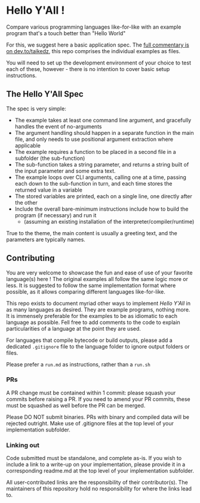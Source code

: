 # Hello Y'All !

Compare various programming languages like-for-like with an example program that's a touch better than "Hello World"

For this, we suggest here a basic application spec. The [full commentary is on dev.to/taikedz][devto], this repo comprises the individual examples as files.

You will need to set up the development environment of your choice to test each of these, however - there is no intention to cover basic setup instructions.

[devto]: https://dev.to/taikedz/polydev-a-better-hello-world-for-polyglot-devs-37p2

## The Hello Y'All Spec

The spec is very simple:

* The example takes at least one command line argument, and gracefully handles the event of no-arguments
* The argument handling should happen in a separate function in the main file, and only needs to use positional argument extraction where applicable
* The example requires a function to be placed in a second file in a subfolder (the sub-function)
* The sub-function takes a string parameter, and returns a string built of the input parameter and some extra text.
* The example loops over CLI arguments, calling one at a time, passing each down to the sub-function in turn, and each time stores the returned value in a variable
* The stored variables are printed, each on a single line, one directly after the other
* Include the overall bare-minimum instructions include how to build the program (if necessary) and run it
    * (assuming an existing installation of the interpreter/compiler/runtime)

True to the theme, the main content is usually a greeting text, and the parameters are typically names.

## Contributing

You are very welcome to showcase the fun and ease of use of your favorite language(s) here ! The original examples all follow the same logic more or less. It is suggested to follow the same implementation format where possible, as it allows comparing different languages like-for-like.

This repo exists to document myriad other ways to implement _Hello Y'All_ in as many languages as desired. They are example programs, nothing more. It is immensely preferable for the examples to be as idiomatic to each language as possible. Fell free to add comments to the code to explain particularities of a language at the point they are used.

For languages that compile bytecode or build outputs, please add a dedicated `.gitignore` file to the language folder to ignore output folders or files.

Please prefer a `run.md` as instructions, rather than a `run.sh`

### PRs

A PR change must be contained within 1 commit: please squash your commits before raising a PR. If you need to amend your PR commits, these must be squashed as well before the PR can be merged.

Please DO NOT submit binaries. PRs with binary and compiled data will be rejected outright. Make use of .gitignore files at the top level of your implementation subfolder.

### Linking out

Code submitted must be standalone, and complete as-is. If you wish to include a link to a write-up on your implementation, please provide it in a corresponding readme.md at the top level of your implementation subfolder.

All user-contributed links are the responsibility of their contributor(s). The maintainers of this repository hold no responsibility for where the links lead to.

